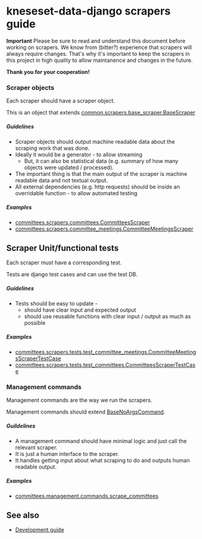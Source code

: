 # kneseset-data-django scrapers guide

**Important** Please be sure to read and understand this document before working on scrapers.
We know from (bitter?) experience that scrapers will always require changes.
That's why it's important to keep the scrapers in this project in high quality to allow maintanence and changes in the future.

**Thank you for your cooperation!**

### Scraper objects

Each scraper should have a scraper object.

This is an object that extends [common.scrapers.base_scraper.BaseScraper](/knesset_data_django/common/scrapers/base_scraper.py)

##### Guidelines

* Scraper objects should output machine readable data about the scraping work that was done.
* Ideally it would be a generator - to allow streaming
  * But, it can also be statistical data (e.g. summary of how many objects were updated / processed).
* The important thing is that the main output of the scraper is machine readable data and not textual output.
* All external dependencies (e.g. http requests) should be inside an overridable function - to allow automated testing

##### Examples

* [committees.scrapers.committees.CommitteesScraper](/knesset_data_django/committees/scrapers/committees.py)
* [committees.scrapers.committee_meetings.CommitteeMeetingsScraper](/knesset_data_django/committees/scrapers/committee_meetings.py)


## Scraper Unit/functional tests

Each scraper must have a corresponding test.

Tests are django test cases and can use the test DB.

##### Guidelines

* Tests should be easy to update -
  * should have clear input and expected output
  * should use reusable functions with clear input / output as much as possible

##### Examples
* [committees.scrapers.tests.test_committee_meetings.CommitteeMeetingsScraperTestCase](/knesset_data_django/committees/scrapers/tests/test_committee_meetings.py)
* [committees.scrapers.tests.test_committees.CommitteesScraperTestCase](/knesset_data_django/committees/scrapers/tests/test_committees.py)

### Management commands

Management commands are the way we run the scrapers.

Management commands should extend [BaseNoArgsCommand](/knesset_data_django/common/management_commands/base_no_args_command.py).

##### Guildelines

* A management command should have minimal logic and just call the relevant scraper.
* It is just a human interface to the scraper.
* It handles getting input about what scraping to do and outputs human readable output.

##### Examples

* [committees.management.commands.scrape_committees](/knesset_data_django/committees/management/commands/scrape_committees.py)

## See also

* [Development guide](/DEVELOPMENT.md)

